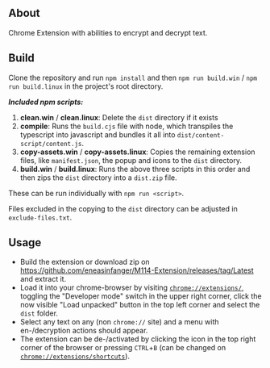 ## About

Chrome Extension with abilities to encrypt and decrypt text.

## Build

Clone the repository and run `npm install` and then `npm run build.win` / `npm run build.linux` in the project's root directory. 

***Included npm scripts:***

1. **clean.win** / **clean.linux**: Delete the `dist` directory if it exists
2. **compile**: Runs the `build.cjs` file with node, which transpiles the typescript into javascript and bundles it all into `dist/content-script/content.js`.
3. **copy-assets.win** / **copy-assets.linux**: Copies the remaining extension files, like `manifest.json`, the popup and icons to the `dist` directory.
4. **build.win** / **build.linux**: Runs the above three scripts in this order and then zips the `dist` directory into a `dist.zip` file.

These can be run individually with `npm run <script>`.

Files excluded in the copying to the `dist` directory can be adjusted in `exclude-files.txt`.

## Usage

- Build the extension or download zip on https://github.com/eneasinfanger/M114-Extension/releases/tag/Latest and extract it.
- Load it into your chrome-browser by visiting [`chrome://extensions/`](chrome://extensions/), toggling the "Developer mode" switch in the upper right corner, click the now visible "Load unpacked" button in the top left corner and select the `dist` folder.
- Select any text on any (non `chrome://` site) and a menu with en-/decryption actions should appear.
- The extension can be de-/activated by clicking the icon in the top right corner of the browser or pressing `CTRL`+`B` (can be changed on [`chrome://extensions/shortcuts`](chrome://extensions/shortcuts)).